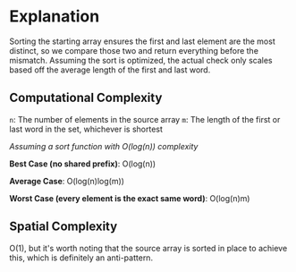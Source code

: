 # Explanation

Sorting the starting array ensures the first and last element are the most distinct, so we compare
those two and return everything before the mismatch. Assuming the sort is optimized, the actual
check only scales based off the average length of the first and last word.

## Computational Complexity

`n`: The number of elements in the source array
`m`: The length of the first or last word in the set, whichever is shortest

*Assuming a sort function with O(log(n)) complexity*

**Best Case (no shared prefix)**: O(log(n))

**Average Case**: O(log(n)log(m))

**Worst Case (every element is the exact same word)**: O(log(n)m)

## Spatial Complexity

O(1), but it's worth noting that the source array is sorted in place to achieve this, which is
definitely an anti-pattern.
